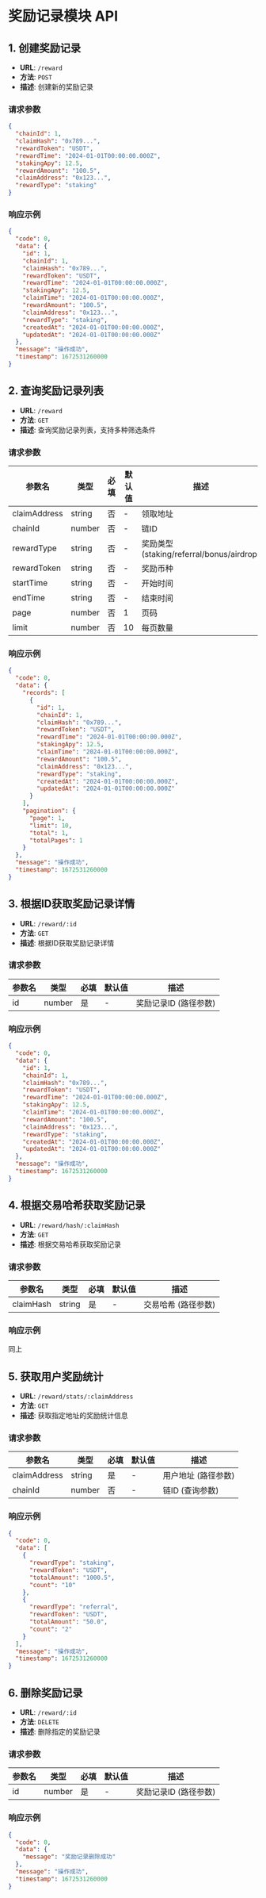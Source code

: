 # 奖励记录模块 API

## 1. 创建奖励记录

- **URL**: `/reward`
- **方法**: `POST`
- **描述**: 创建新的奖励记录

### 请求参数

```json
{
  "chainId": 1,
  "claimHash": "0x789...",
  "rewardToken": "USDT",
  "rewardTime": "2024-01-01T00:00:00.000Z",
  "stakingApy": 12.5,
  "rewardAmount": "100.5",
  "claimAddress": "0x123...",
  "rewardType": "staking"
}
```

### 响应示例

```json
{
  "code": 0,
  "data": {
    "id": 1,
    "chainId": 1,
    "claimHash": "0x789...",
    "rewardToken": "USDT",
    "rewardTime": "2024-01-01T00:00:00.000Z",
    "stakingApy": 12.5,
    "claimTime": "2024-01-01T00:00:00.000Z",
    "rewardAmount": "100.5",
    "claimAddress": "0x123...",
    "rewardType": "staking",
    "createdAt": "2024-01-01T00:00:00.000Z",
    "updatedAt": "2024-01-01T00:00:00.000Z"
  },
  "message": "操作成功",
  "timestamp": 1672531260000
}
```

## 2. 查询奖励记录列表

- **URL**: `/reward`
- **方法**: `GET`
- **描述**: 查询奖励记录列表，支持多种筛选条件

### 请求参数

| 参数名 | 类型 | 必填 | 默认值 | 描述 |
|-------|-----|-----|-------|------|
| claimAddress | string | 否 | - | 领取地址 |
| chainId | number | 否 | - | 链ID |
| rewardType | string | 否 | - | 奖励类型 (staking/referral/bonus/airdrop) |
| rewardToken | string | 否 | - | 奖励币种 |
| startTime | string | 否 | - | 开始时间 |
| endTime | string | 否 | - | 结束时间 |
| page | number | 否 | 1 | 页码 |
| limit | number | 否 | 10 | 每页数量 |

### 响应示例

```json
{
  "code": 0,
  "data": {
    "records": [
      {
        "id": 1,
        "chainId": 1,
        "claimHash": "0x789...",
        "rewardToken": "USDT",
        "rewardTime": "2024-01-01T00:00:00.000Z",
        "stakingApy": 12.5,
        "claimTime": "2024-01-01T00:00:00.000Z",
        "rewardAmount": "100.5",
        "claimAddress": "0x123...",
        "rewardType": "staking",
        "createdAt": "2024-01-01T00:00:00.000Z",
        "updatedAt": "2024-01-01T00:00:00.000Z"
      }
    ],
    "pagination": {
      "page": 1,
      "limit": 10,
      "total": 1,
      "totalPages": 1
    }
  },
  "message": "操作成功",
  "timestamp": 1672531260000
}
```

## 3. 根据ID获取奖励记录详情

- **URL**: `/reward/:id`
- **方法**: `GET`
- **描述**: 根据ID获取奖励记录详情

### 请求参数

| 参数名 | 类型 | 必填 | 默认值 | 描述 |
|-------|-----|-----|-------|------|
| id | number | 是 | - | 奖励记录ID (路径参数) |

### 响应示例

```json
{
  "code": 0,
  "data": {
    "id": 1,
    "chainId": 1,
    "claimHash": "0x789...",
    "rewardToken": "USDT",
    "rewardTime": "2024-01-01T00:00:00.000Z",
    "stakingApy": 12.5,
    "claimTime": "2024-01-01T00:00:00.000Z",
    "rewardAmount": "100.5",
    "claimAddress": "0x123...",
    "rewardType": "staking",
    "createdAt": "2024-01-01T00:00:00.000Z",
    "updatedAt": "2024-01-01T00:00:00.000Z"
  },
  "message": "操作成功",
  "timestamp": 1672531260000
}
```

## 4. 根据交易哈希获取奖励记录

- **URL**: `/reward/hash/:claimHash`
- **方法**: `GET`
- **描述**: 根据交易哈希获取奖励记录

### 请求参数

| 参数名 | 类型 | 必填 | 默认值 | 描述 |
|-------|-----|-----|-------|------|
| claimHash | string | 是 | - | 交易哈希 (路径参数) |

### 响应示例

同上

## 5. 获取用户奖励统计

- **URL**: `/reward/stats/:claimAddress`
- **方法**: `GET`
- **描述**: 获取指定地址的奖励统计信息

### 请求参数

| 参数名 | 类型 | 必填 | 默认值 | 描述 |
|-------|-----|-----|-------|------|
| claimAddress | string | 是 | - | 用户地址 (路径参数) |
| chainId | number | 否 | - | 链ID (查询参数) |

### 响应示例

```json
{
  "code": 0,
  "data": [
    {
      "rewardType": "staking",
      "rewardToken": "USDT",
      "totalAmount": "1000.5",
      "count": "10"
    },
    {
      "rewardType": "referral",
      "rewardToken": "USDT",
      "totalAmount": "50.0",
      "count": "2"
    }
  ],
  "message": "操作成功",
  "timestamp": 1672531260000
}
```

## 6. 删除奖励记录

- **URL**: `/reward/:id`
- **方法**: `DELETE`
- **描述**: 删除指定的奖励记录

### 请求参数

| 参数名 | 类型 | 必填 | 默认值 | 描述 |
|-------|-----|-----|-------|------|
| id | number | 是 | - | 奖励记录ID (路径参数) |

### 响应示例

```json
{
  "code": 0,
  "data": {
    "message": "奖励记录删除成功"
  },
  "message": "操作成功",
  "timestamp": 1672531260000
}